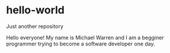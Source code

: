 # hello-world
Just another repository

Hello everyone! My name is Michael Warren and I am a begginer programmer trying to become a software developer one day.
